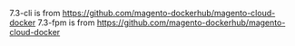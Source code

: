 7.3-cli is from  https://github.com/magento-dockerhub/magento-cloud-docker
7.3-fpm is from  https://github.com/magento-dockerhub/magento-cloud-docker